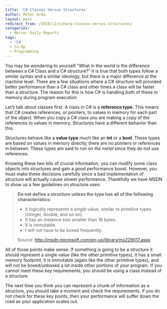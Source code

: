 ```yaml
---
title: 'C# Classes Versus Structures'
author: Peter Urda
layout: post
redirect_from: /2010/11/csharp-classes-versus-structures/
categories:
  - Mercer Daily Reports
tags:
  - 'C#'
  - Co-Op
  - Programming
---
```

You may be wondering to yourself "What in the world is the difference between a C# Class and a C# structure?" It is true that both types follow a similar syntax and a similar ideology, but there is a major difference at the machine level. There are a few situations where a C# structure will provided better performance than a C# class and other times a class will be faster than a structure. The reason for this is how C# is handling both of these in memory during program execution.

Let&#8217;s talk about classes first. A class in C# is a **reference type**. This means that C# creates references, or pointers, to values in memory for each part of the object. When you copy a C# class you are making a copy of the references to values in memory. Structures have a different behavior than this.

Structures behave like a **value type** much like an **int** or a **bool**. These types are based on values in memory directly, there are no pointers or references in between. These types are said to run *on the metal* since they do not use references.

Knowing these two bits of crucial information, you can modify some class objects into structures and gain a good performance boost. However, you must make these decisions carefully since a bad implementation of structure will actually cause slower performance. Thankfully we have MSDN to show us a few guidelines on structure uses:

> **Do not define a structure unless the type has all of the following characteristics:**
> 
>   * It logically represents a single value, similar to primitive types (integer, double, and so on).
>   * It has an instance size smaller than 16 bytes.
>   * It is immutable.
>   * t will not have to be boxed frequently.
> 
> Source: <a href="http://msdn.microsoft.com/en-us/library/ms229017.aspx" class="external external_icon" target="_blank">http://msdn.microsoft.com/en-us/library/ms229017.aspx</a> 

All of those points make sense. If something is going to be a structure it should represent a single value (like the other primitive types), it has a small memory footprint, it is immutable (again like the other primitive types), and will not be boxed/unboxed a lot inside other portions of your program. If you cannot meet these key requirements, you should be using a class instead of a structure.

The next time you think you can represent a chunk of information as a structure, you should take a moment and check the requirements. If you do not check for these key points, then your performance will suffer down the road as your application scales out.
